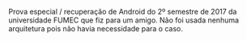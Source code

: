 Prova especial / recuperação de Android do 2º semestre de 2017 da universidade FUMEC que fiz para um amigo.
Não foi usada nenhuma arquitetura pois não havia necessidade para o caso.
